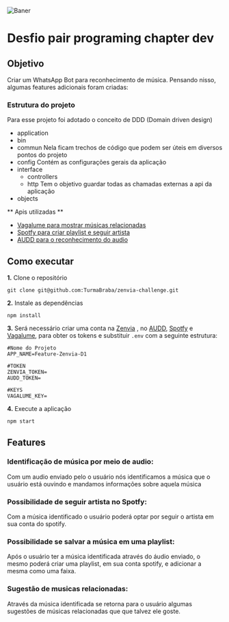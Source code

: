 ![Baner](https://i.imgur.com/1tIWVhN.gif)

# Desfio pair programing chapter dev

## Objetivo
Criar um WhatsApp Bot para reconhecimento de música. Pensando nisso, algumas features adicionais foram criadas: 

### Estrutura do projeto
Para esse projeto foi adotado o conceito de DDD (Domain driven design)

- application 
- bin
- commun
  Nela ficam trechos de código que podem ser úteis em diversos pontos do projeto
- config
  Contém as configurações gerais da aplicação  
- interface
  - controllers
  - http
    Tem o objetivo guardar todas as chamadas externas a api da aplicação
- objects

** Apis utilizadas **

- [Vagalume para mostrar músicas relacionadas](https://api.vagalume.com.br/docs/)
- [Spotfy para criar playlist e seguir artista](https://developer.spotify.com/documentation/web-api/)
- [AUDD para o reconhecimento do audio](https://audd.io/)

## Como executar

**1.** Clone o repositório

```shell
git clone git@github.com:TurmaBraba/zenvia-challenge.git
```

**2.** Instale as dependências

```shell
npm install
```

**3.** Será necessário criar uma conta na [Zenvia](https://app.zenvia.com/home/api) , no [AUDD](https://audd.io/), [Spotfy](https://developer.spotify.com/documentation/web-api/) e [Vagalume](https://api.vagalume.com.br/docs), para obter os tokens e substituir `.env` com a seguinte estrutura: 
```
#Nome do Projeto 
APP_NAME=Feature-Zenvia-D1

#TOKEN
ZENVIA_TOKEN=
AUDD_TOKEN=

#KEYS
VAGALUME_KEY=
```

**4.** Execute a aplicação 

```shell
npm start
```
## Features

### Identificação de música por meio de audio: 
Com um audio enviado pelo o usuário nós identificamos a música que o usuário está ouvindo e mandamos informações sobre aquela música
### Possibilidade de seguir artista no Spotfy:
Com a música identificado o usuário poderá optar por seguir o artista em sua conta do spotify.

### Possibilidade se salvar a música em uma playlist:
Após o usuário ter a música identificada através do áudio enviado, o mesmo poderá criar uma playlist, em sua conta spotify, e adicionar a mesma como uma faixa.

### Sugestão de musicas relacionadas:
Através da música identificada se retorna para o usuário algumas  sugestões de músicas relacionadas que que talvez ele goste.

